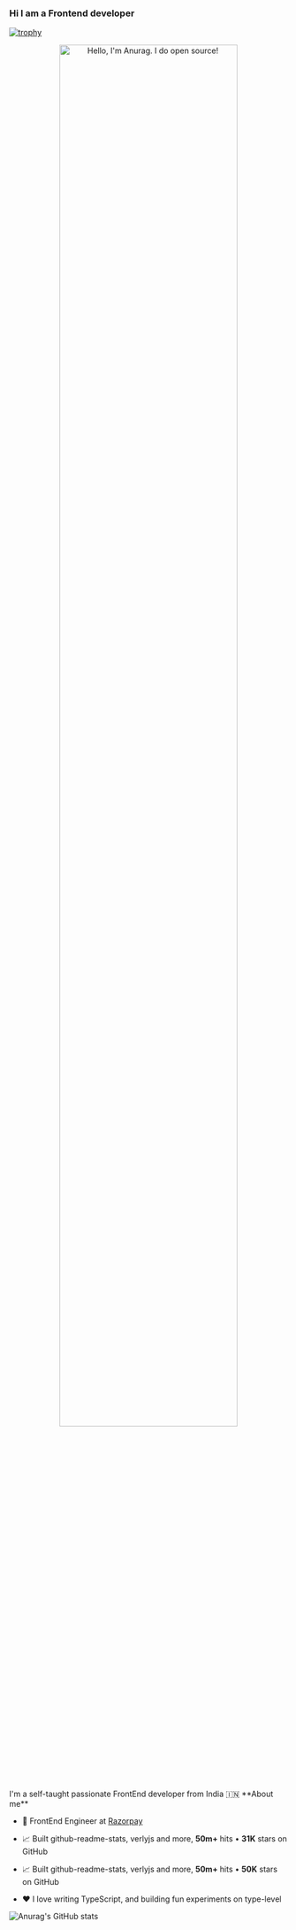 ### Hi I am a Frontend developer
[![trophy](https://github-profile-trophy.vercel.app/?username=ryo-ma)](https://github.com/ryo-ma/github-profile-trophy)
<p align="center"><a href="https://anuraghazra.github.io"><img width="80%" alt="Hello, I'm Anurag. I do open source!" src="./assets/gh-readme-header.png" /></a></p>
<br />
I'm a self-taught passionate FrontEnd developer from India 🇮🇳
**About me**

- 💼 FrontEnd Engineer at [Razorpay](http://razorpay.com/)

- 📈 Built github-readme-stats, verlyjs and more, **50m+** hits • **31K** stars on GitHub
- 📈 Built github-readme-stats, verlyjs and more, **50m+** hits • **50K** stars on GitHub

- ❤️ I love writing TypeScript, and building fun experiments on type-level


![Anurag's GitHub stats](https://github-readme-stats.vercel.app/api?username=AlexanderCherepkin&show_icons=true&theme=radical)


<!--
**AlexanderCherepkin/AlexanderCherepkin** is a ✨ _special_ ✨ repository because its `README.md` (this file) appears on your GitHub profile.

Here are some ideas to get you started:

- 🔭 I’m currently working on ...
- 🌱 I’m currently learning ...
- 👯 I’m looking to collaborate on ...
- 🤔 I’m looking for help with ...
- 💬 Ask me about ...
- 📫 How to reach me: ...
- 😄 Pronouns: ...
- ⚡ Fun fact: ...
-->
